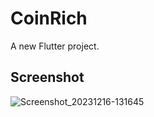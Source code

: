 # CoinRich

A new Flutter project.

## Screenshot

![Screenshot_20231216-131645](https://github.com/shreyansh2118/CoinRich/assets/111567940/e3eea024-b882-42e0-87f4-cee4cbb23687)

